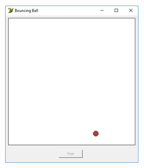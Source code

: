 ![alt tag](https://raw.githubusercontent.com/davidejones/delphi-experiments/master/bounceball/bounceball.JPG)